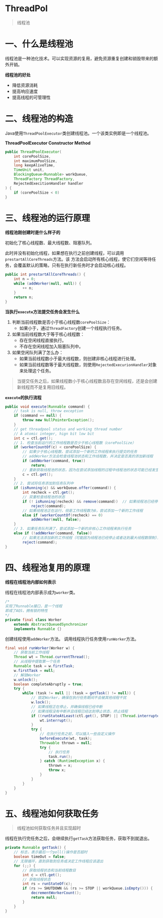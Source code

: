 # ThreadPol

> 线程池

# 一、什么是线程池

线程池是一种池化技术。可以实现资源的复用，避免资源重复创建和销毁带来的额外开销。

**线程池的好处**

+ 降低资源消耗
+ 提高响应速度
+ 提高线程的可管理性

# 二、线程池的构造

Java使用`ThreadPoolExecutor`类创建线程池。一个该类实例即是一个线程池。

**ThreadPoolExecutor Constructor Method**

```java
public ThreadPoolExecutor(
    int corePoolSize,
    int maximumPoolSize,
    long keepAliveTime,
    TimeUnit unit,
    BlockingQueue<Runnable> workQueue,
    ThreadFactory ThreadFactory,
    RejectedExecitionHandler handler
) {
    if (corePoolSize < 0)
}
```

# 三、线程池的运行原理

**线程池刚创建时是什么样子的**

初始化了核心线程数、最大线程数、阻塞队列。

此时并没有初始化线程，如果想在执行之前创建线程，可以调用`prestartAllCoreThreads`方法。该
方法会启动所有核心线程，使它们空闲等待任务，会覆盖默认的策略，只有在执行新任务时才会启动核心线程。

```java
public int prestartAllCoreThreads() {
    int n = 0;
    while (addWorker(null, null)) {
        ++ n;
    }
    return n;
}
```

**当执行`execute`方法提交任务会发生什么**

1. 判断当前线程数是否小于核心线程数`corePoolSize`：
    + 如果小于，通过`ThreadFactory`创建一个线程执行任务。
2. 如果当前线程数大于等于核心线程数：
    + 存在空闲线程直接执行。
    + 不存在空闲线程加入阻塞队列中。
3. 如果空闲队列满了怎么办：
    + 如果当前线程数小于最大线程数，则创建非核心线程进行处理。
    + 如果当前线程数等于最大线程数，则使用`RejectedExecurionHandler`对象来处理这个任务。

> 当提交任务之后，如果线程数小于核心线程数且存在空闲线程，还是会创建新线程而不是复用旧线程。


**`execute`的执行流程**

```java
public void execute(Runnable command) {
    // task is null, throw exception
    if (command == null) {
        throw new NullPointerException();
    }
    // get threadpool status and working thread number
    // A atomic integer, hign bit low bit 
    int c = ctl.get();
    // 1. 检查当前运行的工作线程数是否少于核心线程数（corePoolSize）
    if (workerCountOf(c) < corePoolSize) {
        // 如果少于核心线程数，尝试添加一个新的工作线程来执行提交的任务
        // addWorker方法会检查线程池状态和工作线程数，并决定是否真的添加新线程
        if (addWorker(command, true))
            return;
        // 重新获取线程池的状态，因为在尝试添加线程的过程中线程池的状态可能已经发生变化
        c = ctl.get();
    }
    // 2. 尝试将任务添加到任务队列中
    if (isRunning(c) && workQueue.offer(command)) {
        int recheck = ctl.get();
        // 双重检查线程池的状态
        if (! isRunning(recheck) && remove(command))  // 如果线程池已经停止，从队列中移除任务
            reject(command);
        // 如果线程池正在运行，但是工作线程数为0，尝试添加一个新的工作线程
        else if (workerCountOf(recheck) == 0)
            addWorker(null, false);
    }
    // 3. 如果任务队列满了，尝试添加一个新的非核心工作线程来执行任务
    else if (!addWorker(command, false))
        // 如果无法添加新的工作线程（可能因为线程池已经停止或者达到最大线程数限制），则拒绝任务
        reject(command);
}
```

# 四、线程池复用的原理

**线程在线程池内部如何表示**

线程在线程池内部表示成为`worker`类。

```java
/*
实现了Runnable接口，是一个线程
即成了AQS，拥有锁的特性
*/
private final class Worker 
    extends AbstractQueuedSynchronizer
    implements Runnable {}
```

创建线程使用`addWorker`方法。
调用线程执行任务使用`runWorker`方法。

```java
final void runWorker(Worker w) {
    // 获取当前工作线程
    Thread wt = Thread.currentThread();
    // 从线程中提取第一个任务
    Runnable task = w.firstTask;
    w.firstTask = null;
    // 解锁Worker
    w.unlock();
    boolean completeAbruptly = true;
    try {
        while (task != null || (task = getTask() != null)) {
            // 锁定Worker，确保在执行任务期间不会被其他线程干扰
            w.lock();
            // 如果线程正在停止，并确保线程已经中断
            // 如果线程没有中断并且线程已经达到停止状态，终止线程
            if ((runStateAtLeast(ctl.get(), STOP) || (Thread.interrupted() && ))) {
                wt.interrupt();
            }
            try {
                // 在执行任务之前，可以插入一些自定义操作
                beforeExecute(wt, task);
                Throwable thrown = null;
                try {
                    // 执行任务
                    task.run();
                } catch (RuntimeException x) {
                    thrown = x;
                    throw x;
                }
            }
        }
    }
}
```



# 五、线程池如何获取任务

> 线程池如何获取任务并且实现超时

线程在执行完任务之后，会继续执行`getTask`方法获取任务，获取不到就退出。

```java
private Runnable getTask() {
    // 标志，表示最后一个poll()操作是否超时
    boolean timeOut = false;
    // 无限循环，直到获取到任务或决定工作线程应该退出
    for (;;) {
        // 获取线程状态和当前线程数目
        int c = ctl.get();
        // 获取线程状态
        int rs = runStateOf(c);
        if (rs >= SHUTDOWN && (rs >= STOP || workQueue.isEmpty())) {
            decrementWorkerCount();
            return null;
        } 
    }
}
```
